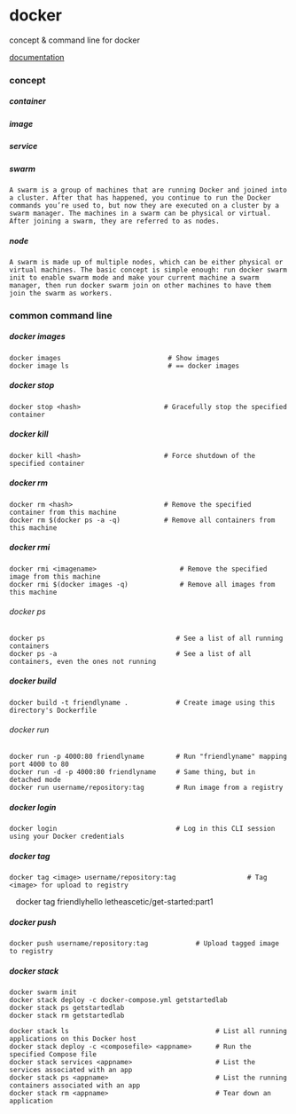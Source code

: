 # docker
concept & command line for docker

[documentation](https://docs.docker.com/get-started/)

### concept

##### container

##### image

##### service

##### swarm

    A swarm is a group of machines that are running Docker and joined into a cluster. After that has happened, you continue to run the Docker commands you’re used to, but now they are executed on a cluster by a swarm manager. The machines in a swarm can be physical or virtual. After joining a swarm, they are referred to as nodes.

##### node

    A swarm is made up of multiple nodes, which can be either physical or virtual machines. The basic concept is simple enough: run docker swarm init to enable swarm mode and make your current machine a swarm manager, then run docker swarm join on other machines to have them join the swarm as workers. 


### common command line

##### docker images
    docker images                           # Show images
    docker image ls                         # == docker images
    
##### docker stop
    docker stop <hash>                     # Gracefully stop the specified container


##### docker kill
    docker kill <hash>                     # Force shutdown of the specified container


##### docker rm
    docker rm <hash>                       # Remove the specified container from this machine
    docker rm $(docker ps -a -q)           # Remove all containers from this machine


##### docker rmi
    docker rmi <imagename>                     # Remove the specified image from this machine
    docker rmi $(docker images -q)             # Remove all images from this machine


###### docker ps
    docker ps                                 # See a list of all running containers
    docker ps -a                              # See a list of all containers, even the ones not running
  
  
##### docker build
    docker build -t friendlyname .            # Create image using this directory's Dockerfile


###### docker run
    docker run -p 4000:80 friendlyname        # Run "friendlyname" mapping port 4000 to 80
    docker run -d -p 4000:80 friendlyname     # Same thing, but in detached mode
    docker run username/repository:tag        # Run image from a registry
  
  
##### docker login
    docker login                              # Log in this CLI session using your Docker credentials
  

##### docker tag
    docker tag <image> username/repository:tag                  # Tag <image> for upload to registry
    docker tag friendlyhello letheascetic/get-started:part1


##### docker push
    docker push username/repository:tag            # Upload tagged image to registry


##### docker stack
    docker swarm init
    docker stack deploy -c docker-compose.yml getstartedlab
    docker stack ps getstartedlab
    docker stack rm getstartedlab
    
    docker stack ls                                     # List all running applications on this Docker host
    docker stack deploy -c <composefile> <appname>      # Run the specified Compose file
    docker stack services <appname>                     # List the services associated with an app
    docker stack ps <appname>                           # List the running containers associated with an app
    docker stack rm <appname>                           # Tear down an application

